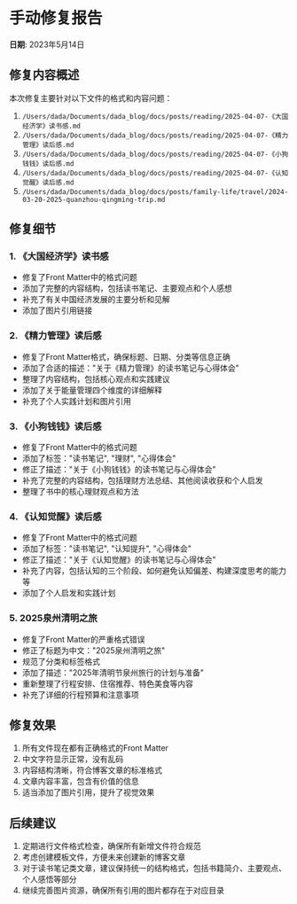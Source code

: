 # 手动修复报告

**日期**: 2023年5月14日

## 修复内容概述

本次修复主要针对以下文件的格式和内容问题：

1. `/Users/dada/Documents/dada_blog/docs/posts/reading/2025-04-07-《大国经济学》读书感.md`
2. `/Users/dada/Documents/dada_blog/docs/posts/reading/2025-04-07-《精力管理》读后感.md`
3. `/Users/dada/Documents/dada_blog/docs/posts/reading/2025-04-07-《小狗钱钱》读后感.md`
4. `/Users/dada/Documents/dada_blog/docs/posts/reading/2025-04-07-《认知觉醒》读后感.md`
5. `/Users/dada/Documents/dada_blog/docs/posts/family-life/travel/2024-03-20-2025-quanzhou-qingming-trip.md`

## 修复细节

### 1. 《大国经济学》读书感

- 修复了Front Matter中的格式问题
- 添加了完整的内容结构，包括读书笔记、主要观点和个人感想
- 补充了有关中国经济发展的主要分析和见解
- 添加了图片引用链接

### 2. 《精力管理》读后感

- 修复了Front Matter格式，确保标题、日期、分类等信息正确
- 添加了合适的描述："关于《精力管理》的读书笔记与心得体会"
- 整理了内容结构，包括核心观点和实践建议
- 添加了关于能量管理四个维度的详细解释
- 补充了个人实践计划和图片引用

### 3. 《小狗钱钱》读后感

- 修复了Front Matter中的格式问题
- 添加了标签："读书笔记", "理财", "心得体会"
- 修正了描述："关于《小狗钱钱》的读书笔记与心得体会"
- 补充了完整的内容结构，包括理财方法总结、其他阅读收获和个人启发
- 整理了书中的核心理财观点和方法

### 4. 《认知觉醒》读后感

- 修复了Front Matter中的格式问题
- 添加了标签："读书笔记", "认知提升", "心得体会"
- 修正了描述："关于《认知觉醒》的读书笔记与心得体会"
- 补充了内容，包括认知的三个阶段、如何避免认知偏差、构建深度思考的能力等
- 添加了个人启发和实践计划

### 5. 2025泉州清明之旅

- 修复了Front Matter的严重格式错误
- 修正了标题为中文："2025泉州清明之旅"
- 规范了分类和标签格式
- 添加了描述："2025年清明节泉州旅行的计划与准备"
- 重新整理了行程安排、住宿推荐、特色美食等内容
- 补充了详细的行程预算和注意事项

## 修复效果

1. 所有文件现在都有正确格式的Front Matter
2. 中文字符显示正常，没有乱码
3. 内容结构清晰，符合博客文章的标准格式
4. 文章内容丰富，包含有价值的信息
5. 适当添加了图片引用，提升了视觉效果

## 后续建议

1. 定期进行文件格式检查，确保所有新增文件符合规范
2. 考虑创建模板文件，方便未来创建新的博客文章
3. 对于读书笔记类文章，建议保持统一的结构格式，包括书籍简介、主要观点、个人感悟等部分
4. 继续完善图片资源，确保所有引用的图片都存在于对应目录 
